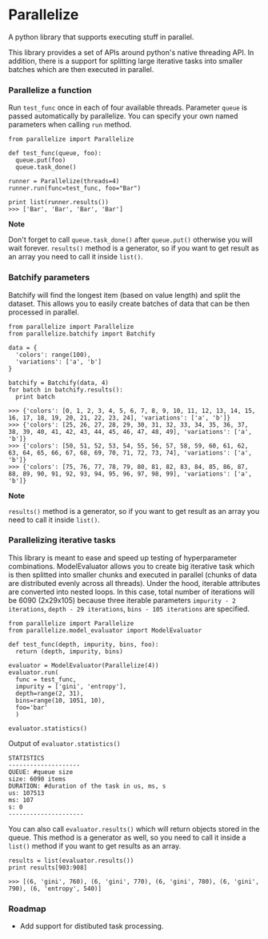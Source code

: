 # Parallelize
A python library that supports executing stuff in parallel.

This library provides a set of APIs around python's native threading API. In addition, there is a support for splitting large iterative tasks into smaller batches which are then executed in parallel.

### Parallelize a function
Run `test_func` once in each of four available threads. Parameter `queue` is passed automatically by parallelize. You can specify your own named parameters when calling `run` method.
```
from parallelize import Parallelize

def test_func(queue, foo):
  queue.put(foo)
  queue.task_done()

runner = Parallelize(threads=4)
runner.run(func=test_func, foo="Bar")

print list(runner.results())
>>> ['Bar', 'Bar', 'Bar', 'Bar']
```
**Note**

Don't forget to call `queue.task_done()` after `queue.put()` otherwise you will wait forever. `results()` method is a generator, so if you want to get result as an array you need to call it inside `list()`.

### Batchify parameters
Batchify will find the longest item (based on value length) and split the dataset. This allows you to easily create batches of data that can be then processed in parallel.
```
from parallelize import Parallelize
from parallelize.batchify import Batchify

data = {
  'colors': range(100),
  'variations': ['a', 'b']
}

batchify = Batchify(data, 4)
for batch in batchify.results():
  print batch
  
>>> {'colors': [0, 1, 2, 3, 4, 5, 6, 7, 8, 9, 10, 11, 12, 13, 14, 15, 16, 17, 18, 19, 20, 21, 22, 23, 24], 'variations': ['a', 'b']}
>>> {'colors': [25, 26, 27, 28, 29, 30, 31, 32, 33, 34, 35, 36, 37, 38, 39, 40, 41, 42, 43, 44, 45, 46, 47, 48, 49], 'variations': ['a', 'b']}
>>> {'colors': [50, 51, 52, 53, 54, 55, 56, 57, 58, 59, 60, 61, 62, 63, 64, 65, 66, 67, 68, 69, 70, 71, 72, 73, 74], 'variations': ['a', 'b']}
>>> {'colors': [75, 76, 77, 78, 79, 80, 81, 82, 83, 84, 85, 86, 87, 88, 89, 90, 91, 92, 93, 94, 95, 96, 97, 98, 99], 'variations': ['a', 'b']}
```
**Note**

`results()` method is a generator, so if you want to get result as an array you need to call it inside `list()`.

### Parallelizing iterative tasks
This library is meant to ease and speed up testing of hyperparameter combinations. ModelEvaluator allows you to create big iterative task which is then splitted into smaller chunks and executed in parallel (chunks of data are distributed evenly across all threads). Under the hood, iterable attributes are converted into nested loops. In this case, total number of iterations will be 6090 (2x29x105) because three iterable parameters `impurity - 2 iterations`, `depth - 29 iterations`, `bins - 105 iterations` are specified.
```
from parallelize import Parallelize
from parallelize.model_evaluator import ModelEvaluator

def test_func(depth, impurity, bins, foo):
  return (depth, impurity, bins)

evaluator = ModelEvaluator(Parallelize(4))
evaluator.run(
  func = test_func,
  impurity = ['gini', 'entropy'],
  depth=range(2, 31),
  bins=range(10, 1051, 10),
  foo='bar'
  )

evaluator.statistics()
```
Output of `evaluator.statistics()`
```
STATISTICS
--------------------
QUEUE: #queue size
size: 6090 items
DURATION: #duration of the task in us, ms, s
us: 107513
ms: 107
s: 0
---------------------
```
You can also call `evaluator.results()` which will return objects stored in the queue. This method is a generator as well, so you need to call it inside a `list()` method if you want to get results as an array.

```
results = list(evaluator.results())
print results[903:908]

>>> [(6, 'gini', 760), (6, 'gini', 770), (6, 'gini', 780), (6, 'gini', 790), (6, 'entropy', 540)]
```

### Roadmap
- Add support for distibuted task processing.
